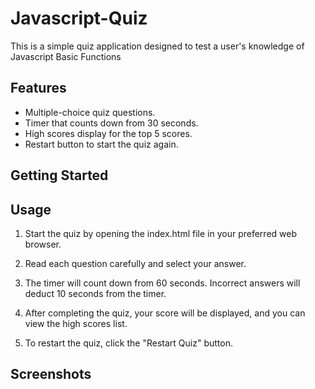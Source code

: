 # Javascript-Quiz

This is a simple quiz application designed to test a user's knowledge of Javascript Basic Functions

## Features

- Multiple-choice quiz questions.
- Timer that counts down from 30 seconds.
- High scores display for the top 5 scores.
- Restart button to start the quiz again.

## Getting Started

## Usage 


1. Start the quiz by opening the index.html file in your preferred web browser.

2. Read each question carefully and select your answer.

3. The timer will count down from 60 seconds. Incorrect answers will deduct 10 seconds from the timer.

4. After completing the quiz, your score will be displayed, and you can view the high scores list.

5. To restart the quiz, click the "Restart Quiz" button.

## Screenshots 


